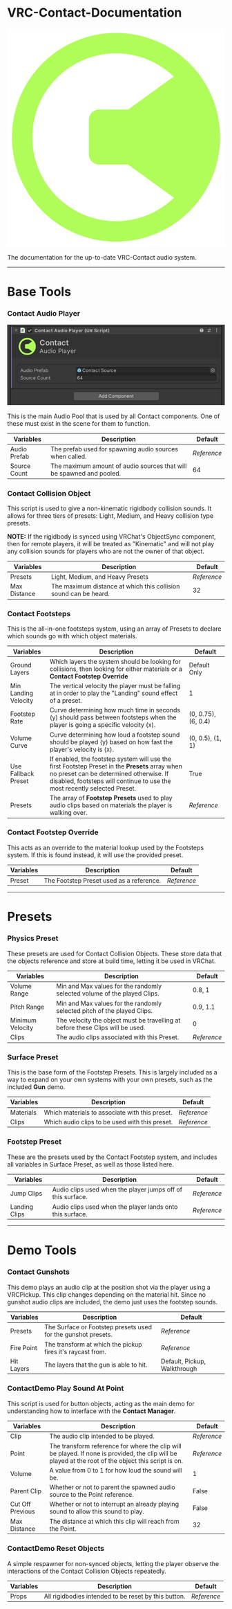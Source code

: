 # VRC-Contact-Documentation
![Contact Icon](https://github.com/VirtualVisions/VRC-Contact-Documentation/blob/main/Images/Contact%20Icon.png)

The documentation for the up-to-date VRC-Contact audio system.

---
# Base Tools

### Contact Audio Player
![Contact Audio Player](https://github.com/VirtualVisions/VRC-Contact-Documentation/blob/main/Images/Contact%20Audio%20Player.png)

This is the main Audio Pool that is used by all Contact components. One of these must exist in the scene for them to function.

| Variables | Description | Default |
| ----------- | ----------- | ----------- |
| Audio Prefab | The prefab used for spawning audio sources when called. | *Reference* |
| Source Count | The maximum amount of audio sources that will be spawned and pooled. | 64 |

### Contact Collision Object
This script is used to give a non-kinematic rigidbody collision sounds. It allows for three tiers of presets: Light, Medium, and Heavy collision type presets.

**NOTE:** If the rigidbody is synced using VRChat's ObjectSync component, then for remote players, it will be treated as "Kinematic" and will not play any collision sounds for players who are not the owner of that object.

| Variables | Description | Default |
| ----------- | ----------- | ----------- |
| Presets | Light, Medium, and Heavy Presets | *Reference* |
| Max Distance | The maximum distance at which this collision sound can be heard. | 32 |

### Contact Footsteps
This is the all-in-one footsteps system, using an array of Presets to declare which sounds go with which object materials.

| Variables | Description | Default |
| ----------- | ----------- | ----------- |
| Ground Layers | Which layers the system should be looking for collisions, then looking for either materials or a **Contact Footstep Override** | Default Only |
| Min Landing Velocity | The vertical velocity the player must be falling at in order to play the "Landing" sound effect of a preset. | 1 |
| Footstep Rate | Curve determining how much time in seconds (y) should pass between footsteps when the player is going a specific velocity (x). | (0, 0.75), (6, 0.4) |
| Volume Curve | Curve determining how loud a footstep sound should be played (y) based on how fast the player's velocity is (x). | (0, 0.5), (1, 1) |
| Use Fallback Preset | If enabled, the footstep system will use the first Footstep Preset in the **Presets** array when no preset can be determined otherwise. If disabled, footsteps will continue to use the most recently selected Preset. | True |
| Presets | The array of **Footstep Presets** used to play audio clips based on materials the player is walking over. |  *Reference* |

### Contact Footstep Override
This acts as an override to the material lookup used by the Footsteps system. If this is found instead, it will use the provided preset.

| Variables | Description | Default |
| ----------- | ----------- | ----------- |
| Preset | The Footstep Preset used as a reference. | *Reference*|


---
# Presets

### Physics Preset
These presets are used for Contact Collision Objects. These store data that the objects reference and store at build time, letting it be used in VRChat.

| Variables | Description | Default |
| ----------- | ----------- | ----------- |
| Volume Range | Min and Max values for the randomly selected volume of the played Clips. | 0.8, 1 |
| Pitch Range | Min and Max values for the randomly selected pitch of the played Clips. | 0.9, 1.1 |
| Minimum Velocity | The velocity the object must be travelling at before these Clips will be used. | 0 |
| Clips | The audio clips associated with this Preset. | *Reference* |


### Surface Preset
This is the base form of the Footstep Presets. This is largely included as a way to expand on your own systems with your own presets, such as the included **Gun** demo.

| Variables | Description | Default |
| ----------- | ----------- | ----------- |
| Materials | Which materials to associate with this preset. | *Reference* |
| Clips | Which audio clips to be used with this preset. | *Reference* |


### Footstep Preset
These are the presets used by the Contact Footstep system, and includes all variables in Surface Preset, as well as those listed here.

| Variables | Description | Default |
| ----------- | ----------- | ----------- |
| Jump Clips | Audio clips used when the player jumps off of this surface. | *Reference* |
| Landing Clips | Audio clips used when the player lands onto this surface. | *Reference* |

---
# Demo Tools

### Contact Gunshots
This demo plays an audio clip at the position shot via the player using a VRCPickup. This clip changes depending on the material hit. Since no gunshot audio clips are included, the demo just uses the footstep sounds.

| Variables | Description | Default |
| ----------- | ----------- | ----------- |
| Presets | The Surface or Footstep presets used for the gunshot presets. | *Reference* |
| Fire Point | The transform at which the pickup fires it's raycast from. | *Reference* |
| Hit Layers | The layers that the gun is able to hit. | Default, Pickup, Walkthrough |


### ContactDemo Play Sound At Point
This script is used for button objects, acting as the main demo for understanding how to interface with the **Contact Manager**.

| Variables | Description | Default |
| ----------- | ----------- | ----------- |
| Clip | The audio clip intended to be played. | *Reference* |
| Point | The transform reference for where the clip will be played. If none is provided, the clip will be played at the root of the object this script is on. | *Reference* |
| Volume | A value from 0 to 1 for how loud the sound will be. | 1 |
| Parent Clip | Whether or not to parent the spawned audio source to the Point reference. | False |
| Cut Off Previous | Whether or not to interrupt an already playing sound to allow this sound to play. | False |
| Max Distance | The distance at which this clip will reach from the Point. | 32 |

### ContactDemo Reset Objects
A simple respawner for non-synced objects, letting the player observe the interactions of the Contact Collision Objects repeatedly.

| Variables | Description | Default |
| ----------- | ----------- | ----------- |
| Props | All rigidbodies intended to be reset by this button. | *Reference* |
